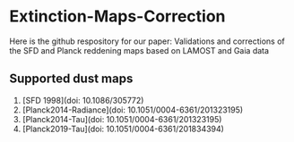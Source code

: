 # Extinction-Maps-Correction

Here is the github respository for our paper: Validations and corrections of the SFD and Planck reddening maps based on LAMOST and Gaia data

## Supported dust maps
1. [SFD 1998](doi: 10.1086/305772)
2. [Planck2014-Radiance](doi: 10.1051/0004-6361/201323195)
3. [Planck2014-Tau](doi: 10.1051/0004-6361/201323195)
4. [Planck2019-Tau](doi: 10.1051/0004-6361/201834394)
